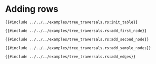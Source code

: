 # Adding rows

```rust, noplayground, ignore
{{#include ../../../examples/tree_traversals.rs:init_table}}
```

```rust, noplayground, ignore
{{#include ../../../examples/tree_traversals.rs:add_first_node}}
```

```rust, noplayground, ignore
{{#include ../../../examples/tree_traversals.rs:add_second_node}}
```

```rust, noplayground, ignore
{{#include ../../../examples/tree_traversals.rs:add_sample_nodes}}
```

```rust, noplayground, ignore
{{#include ../../../examples/tree_traversals.rs:add_edges}}
```
